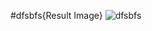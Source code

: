 #dfsbfs{Result Image}
![dfsbfs](https://github.com/user-attachments/assets/940990ff-62d5-4bc9-b39e-35161fe20683)
